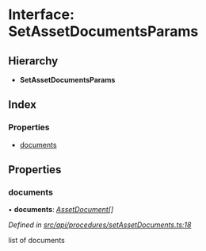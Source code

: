 # Interface: SetAssetDocumentsParams

## Hierarchy

* **SetAssetDocumentsParams**

## Index

### Properties

* [documents](setassetdocumentsparams.md#documents)

## Properties

###  documents

• **documents**: *[AssetDocument](assetdocument.md)[]*

*Defined in [src/api/procedures/setAssetDocuments.ts:18](https://github.com/PolymathNetwork/polymesh-sdk/blob/4f2fd432/src/api/procedures/setAssetDocuments.ts#L18)*

list of documents
